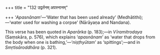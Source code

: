 +++
title = "132 उद्वर्तनम् अपस्नानम्"

+++
‘*Apasnānam*’—‘Water that has been used already’ (Medhātithi);—‘water
used for washing a corpse’ (Nārāyaṇa and Nandana).

This verse has been quoted in *Aparārka* (p. 183);—in *Vīramitrodaya*
(Saṃskāra, p. 576), which explains ‘*apasnānam*’ as ‘water that drops
from the body when one is bathing,’—‘*niṣṭhyūtam*’ as ‘spittings’;—and
in *Smṛtisāroddhāra* (p. 321).


